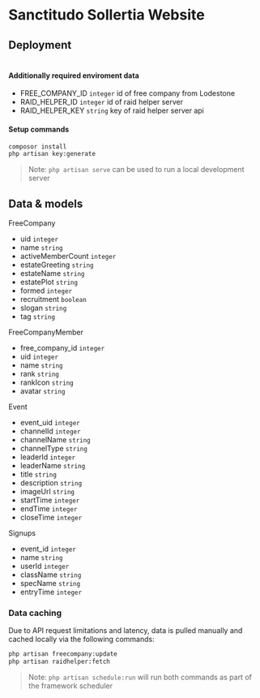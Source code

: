# Sanctitudo Sollertia Website 

## Deployment
#
#### Additionally required enviroment data

- FREE_COMPANY_ID `integer` id of free company from Lodestone
- RAID_HELPER_ID `integer` id of raid helper server 
- RAID_HELPER_KEY `string` key of raid helper server api

#### Setup commands
```sh
composor install
php artisan key:generate
```
> Note: `php artisan serve` can be used to run a local development server 

## Data & models

FreeCompany
- uid `integer`
- name `string`
- activeMemberCount `integer`
- estateGreeting `string`
- estateName `string`
- estatePlot `string`
- formed `integer`
- recruitment `boolean`
- slogan `string`
- tag `string`

FreeCompanyMember
- free_company_id `integer`
- uid `integer`
- name `string`
- rank `string`
- rankIcon `string`
- avatar `string`

Event
- event_uid `integer`
- channelId `integer`
- channelName `string`
- channelType `string`
- leaderId `integer`
- leaderName `string`
- title `string`
- description `string`
- imageUrl `string`
- startTime `integer`
- endTime `integer`
- closeTime `integer`

Signups
- event_id `integer`
- name `string`
- userId `integer`
- className `string`
- specName `string`
- entryTime `integer`

### Data caching

Due to API request limitations and latency, data is pulled manually and cached locally via the following commands:

```sh
php artisan freecompany:update
php artisan raidhelper:fetch
```

> Note: `php artisan schedule:run` will run both commands as part of the framework scheduler